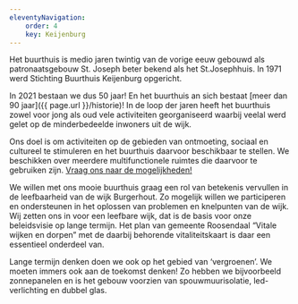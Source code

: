 ```yaml
---
eleventyNavigation:
    order: 4
    key: Keijenburg
---
```


Het buurthuis is medio jaren twintig van de vorige eeuw gebouwd als patronaatsgebouw St. Joseph beter bekend als het St.Josephhuis. In 1971 werd Stichting Buurthuis Keijenburg opgericht.

In 2021 bestaan we dus 50 jaar! En het buurthuis an sich bestaat [meer dan 90 jaar]({{ page.url }}/historie)!
In de loop der jaren heeft het buurthuis zowel voor jong als oud vele activiteiten georganiseerd waarbij veelal werd gelet op de minderbedeelde inwoners uit de wijk.

Ons doel is om activiteiten op de gebieden van ontmoeting, sociaal en cultureel te stimuleren en het buurthuis daarvoor beschikbaar te stellen. We beschikken over meerdere multifunctionele ruimtes die daarvoor te gebruiken zijn. [Vraag ons naar de mogelijkheden!](/contact)

We willen met ons mooie buurthuis graag een rol van betekenis vervullen in de leefbaarheid van de wijk Burgerhout. Zo mogelijk willen we participeren en ondersteunen in het oplossen van problemen en knelpunten van de wijk. Wij zetten ons in voor een leefbare wijk, dat is de basis voor onze beleidsvisie op lange termijn. Het plan van gemeente Roosendaal “Vitale wijken en dorpen” met de daarbij behorende vitaliteitskaart is daar een essentieel onderdeel van.

Lange termijn denken doen we ook op het gebied van ‘vergroenen’. We moeten immers ook aan de toekomst denken! Zo hebben we bijvoorbeeld zonnepanelen en is het gebouw voorzien van spouwmuurisolatie, led-verlichting en dubbel glas.
